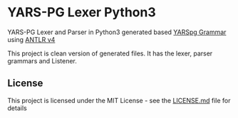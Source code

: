 # YARS-PG Lexer Python3

YARS-PG Lexer and Parser in Python3 generated based [YARSpg Grammar](https://github.com/lszeremeta/antlr-yarspg) using [ANTLR v4](https://github.com/antlr/antlr4)

This project is clean version of generated files. It has the lexer, parser grammars and Listener.


## License

This project is licensed under the MIT License - see the [LICENSE.md](LICENSE.md) file for details
